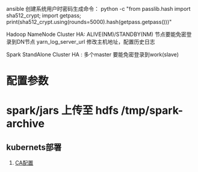 
ansible
 创建系统用户时密码生成命令： 
   python -c "from passlib.hash import sha512_crypt; import getpass; print(sha512_crypt.using(rounds=5000).hash(getpass.getpass()))"

Hadoop NameNode Cluster HA: ALIVE(NM)/STANDBY(NM) 节点要能免密登录到DN节点
yarn_log_server_url 修改主机地址，配置历史日志

Spark StandAlone Cluster HA : 多个master 要能免密登录到work(slave)
# 配置参数
#  spark/jars 上传至 hdfs /tmp/spark-archive


## kubernets部署
1. [CA配置](docs/kubernetes/CA配置.md)
